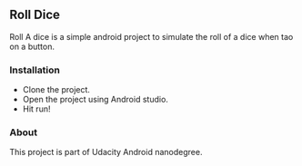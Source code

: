 ## Roll Dice
Roll A dice is a simple android project to simulate the roll of a dice when tao on a button.

### Installation
- Clone the project.
- Open the project using Android studio.
- Hit run!

### About
This project is part of Udacity Android nanodegree.
